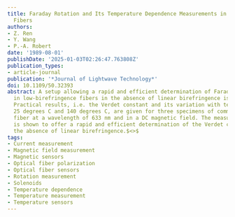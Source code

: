```yaml
---
title: Faraday Rotation and Its Temperature Dependence Measurements in Low-Birefringence
  Fibers
authors:
- Z. Ren
- Y. Wang
- P.-A. Robert
date: '1989-08-01'
publishDate: '2025-01-03T02:26:47.763808Z'
publication_types:
- article-journal
publication: '*Journal of Lightwave Technology*'
doi: 10.1109/50.32393
abstract: A setup allowing a rapid and efficient determination of Faraday rotation
  in low-birefringence fibers in the absence of linear birefringence is presented.
  Practical results, i.e. the Verdet constant and its variation with temperature between
  25 degrees C and 140 degrees C, are given for three specimens of commercial low-birefringence
  fiber at a wavelength of 633 nm and in a DC magnetic field. The measurement technique
  is shown to offer a rapid and efficient determination of the Verdet constant in
  the absence of linear birefringence.$<>$
tags:
- Current measurement
- Magnetic field measurement
- Magnetic sensors
- Optical fiber polarization
- Optical fiber sensors
- Rotation measurement
- Solenoids
- Temperature dependence
- Temperature measurement
- Temperature sensors
---
```

